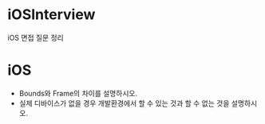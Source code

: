 # iOSInterview
iOS 면접 질문 정리


# iOS
- Bounds와 Frame의 차이를 설명하시오.
- 실제 디바이스가 없을 경우 개발환경에서 할 수 있는 것과 할 수 없는 것을 설명하시오.
